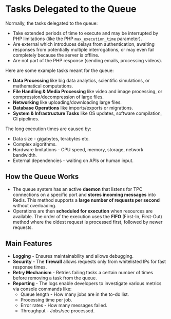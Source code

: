 # Tasks Delegated to the Queue

Normally, the tasks delegated to the queue:

- Take extended periods of time to execute and may be interrupted by PHP limitations (like the PHP `max_execution_time` parameter).
- Are external which introduces delays from authentication, awaiting responses from potentially multiple interrogations, or may even fail completely because the server is offline.
- Are not part of the PHP response (sending emails, processing videos).

Here are some example tasks meant for the queue:

- **Data Processing** like big data analytics, scientific simulations, or mathematical computations.
- **File Handling & Media Processing** like video and image processing, or compression/decompression of large files.
- **Networking** like uploading/downloading large files.
- **Database Operations** like imports/exports or migrations.
- **System & Infrastructure Tasks** like OS updates, software compilation, CI pipelines.

The long execution times are caused by:

- Data size - gigabytes, terabytes etc.
- Complex algorithms.
- Hardware limitations - CPU speed, memory, storage, network bandwidth.
- External dependencies - waiting on APIs or human input.

## How the Queue Works

- The queue system has an active **daemon** that listens for TPC connections on a specific port and **stores incoming messages** into Redis.
This method supports a **large number of requests per second** without overloading.
- Operations are then **scheduled for execution** when resources are available.
The order of the execution uses the **FIFO** (First-In, First-Out) method where the oldest request is processed first, followed by newer requests.

## Main Features

- **Logging** - Ensures maintainability and allows debugging.
- **Security** - The **firewall** allows requests only from whitelisted IPs for fast response times.
- **Retry Mechanism** - Retries failing tasks a certain number of times before removing a task from the queue.
- **Reporting** - The logs enable developers to investigate various metrics via console commands like:
    - Queue length - How many jobs are in the to-do list.
    - Processing time per job.
    - Error rates - How many messages failed.
    - Throughput - Jobs/sec processed.
